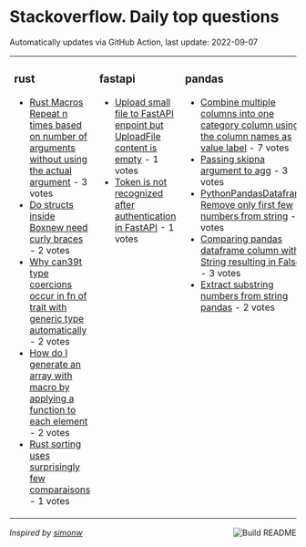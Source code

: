 # Stackoverflow. Daily top questions 

Automatically updates via GitHub Action, last update: <!-- date starts -->2022-09-07<!-- date ends -->


<table><tr><td valign="top" width="33%">

### rust
<!-- rust starts -->
* [Rust Macros Repeat n times based on number of arguments without using the actual argument](https://stackoverflow.com/questions/73616730/rust-macros-repeat-n-times-based-on-number-of-arguments-without-using-the-actua) - 3 votes
* [Do structs inside Boxnew need curly braces](https://stackoverflow.com/questions/73629319/do-structs-inside-boxnew-need-curly-braces) - 2 votes
* [Why can39t type coercions occur in fn of trait with generic type automatically](https://stackoverflow.com/questions/73634862/why-cant-type-coercions-occur-in-fn-of-trait-with-generic-type-automatically) - 2 votes
* [How do I generate an array with macro by applying a function to each element](https://stackoverflow.com/questions/73633907/how-do-i-generate-an-array-with-macro-by-applying-a-function-to-each-element) - 2 votes
* [Rust sorting uses surprisingly few comparaisons](https://stackoverflow.com/questions/73632668/rust-sorting-uses-surprisingly-few-comparaisons) - 1 votes
<!-- rust ends -->
</td><td valign="top" width="34%">


### fastapi
<!-- fastapi starts -->
* [Upload small file to FastAPI enpoint but UploadFile content is empty](https://stackoverflow.com/questions/73632237/upload-small-file-to-fastapi-enpoint-but-uploadfile-content-is-empty) - 1 votes
* [Token is not recognized after authentication in FastAPI](https://stackoverflow.com/questions/73621640/token-is-not-recognized-after-authentication-in-fastapi) - 1 votes
<!-- fastapi ends -->
</td><td valign="top" width="34%">


### pandas
<!-- pandas starts -->
* [Combine multiple columns into one category column using the column names as value label](https://stackoverflow.com/questions/73635605/combine-multiple-columns-into-one-category-column-using-the-column-names-as-valu) - 7 votes
* [Passing skipna argument to agg](https://stackoverflow.com/questions/73629814/passing-skipna-argument-to-agg) - 3 votes
* [PythonPandasDataframe  Remove only first few numbers from string](https://stackoverflow.com/questions/73625356/python-pandas-dataframe-remove-only-first-few-numbers-from-string) - 3 votes
* [Comparing pandas dataframe column with String resulting in False](https://stackoverflow.com/questions/73625341/comparing-pandas-dataframe-column-with-string-resulting-in-false) - 3 votes
* [Extract substring numbers from string pandas](https://stackoverflow.com/questions/73631130/extract-substring-numbers-from-string-pandas) - 2 votes
<!-- pandas ends -->
</td></tr></table>

<a href="https://github.com/hp0404/hp0404/actions"><img src="https://github.com/hp0404/hp0404/workflows/Build%20README/badge.svg" align="right" alt="Build README"></a> <p>*Inspired by  [simonw](https://github.com/simonw/simonw)*</p>
